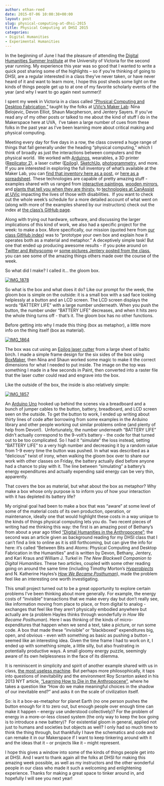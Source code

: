 ```yaml
---
author: ethan-reed
date: 2015-07-06 10:00:38+00:00
layout: post
slug: physical-computing-at-dhsi-2015
title: Physical Computing at DHSI 2015
categories:
- Digital Humanities
- Experimental Humanities
---
```


In the beginning of June I had the pleasure of attending the [Digital Humanities Summer Institute](http://dhsi.org/) at the University of Victoria for the second year running. My experience this year was so good that I wanted to write a quick post sharing some of the highlights – so if you’re thinking of going to DHSI, are a regular interested in a class they’ve never taken, or have never heard of it and want to learn more, I hope this post sheds some light on the kinds of things people get up to at one of my favorite scholarly events of the year (and why I want to go again next summer)!




I spent my week in Victoria in a class called [“Physical Computing and Desktop Fabrication,”](http://dhsi.org/courses.php) taught by the folks at [UVic’s Maker Lab](http://maker.uvic.ca/): Nina Belojevic, Devon Elliot, Shaun Macpherson, and Jentery Sayers. If you’ve read any of my other posts or talked to me about the kind of stuff I do in the Makerspace here at UVA,  I’ve taken a large number of cues from these folks in the past year as I’ve been learning more about critical making and physical computing. 




Meeting every day for five days in a row, the class covered a huge range of things that fall generally under the heading “physical computing,” which I think of broadly as just the interactions between computers and the physical world.  We worked with [Arduinos](https://www.arduino.cc/), wearables, a 3D printer ([Replicator 2](https://store.makerbot.com/replicator2.html)), a laser cutter ([Epilog](https://www.epiloglaser.com/)), [SketchUp](http://www.sketchup.com/), [photogrammetry](http://www.agisoft.com/), and more. If you are interested in exploring the full inventory of what’s available at the Maker Lab, you can [find that inventory here as a post](http://maker.uvic.ca/inventory/), or [here as a spreadsheet](https://docs.google.com/spreadsheets/d/1Hran2uky2vnXbjTfQ0RPsLhOmaVYKS2cY3X6Q9qMeSo/edit#gid=220944623). These technologies are capable of pretty amazing stuff - examples shared with us ranged from [interactive paintings](http://technolojie.com/pu-gong-ying-tu-dandelion-painting/), [wooden mirrors](https://www.youtube.com/watch?v=BZysu9QcceM), and [plants that tell you when they are thirsty](http://www.botanicalls.com/), to [technologies at CanAssist at UVic](http://www.canassist.ca/EN/main/programs/video-gallery.html) impacting the lives of those with disabilities.  If you want to check out the whole week’s schedule for a more detailed account of what went on (along with more of the examples shared by our instructors) check out the index at [the class’s GitHub page](https://github.com/uvicmakerlab/dhsi2015/blob/master/index.md).




Along with trying out hardware, software, and discussing the larger implications of this kind of work, we also had a specific project for the week: to make a box. More specifically, our mission (quoted here from [our class GitHub index](https://github.com/uvicmakerlab/dhsi2015/blob/master/index.md#theme-prototyping-a-box-material--metaphor)) was to “prototype your own box and explain how it operates both as a material and metaphor.” A deceptively simple task! But one that ended up producing awesome results - if you poke around on [Twitter and #physcomp](https://twitter.com/hashtag/physcomp) or [some pictures Jentery posted from the class](http://maker.uvic.ca/dhsi2015/), you can see some of the amazing things others made over the course of the week.




So what did I make? I called it… the gloom box.




[![IMG_1878](http://static.scholarslab.org/wp-content/uploads/2015/07/IMG_1878-300x225.jpg)](http://static.scholarslab.org/wp-content/uploads/2015/07/IMG_1878-e1436181481295.jpg)




So what is the box and what does it do? Like our prompt for the week, the gloom box is simple on the outside: it is a small box with a sad face looking helplessly at a button and an LCD screen. The LCD screen displays the words “BATTERY LIFE” with a large number underneath. When you push the button, the number under “BATTERY LIFE” decreases, and when it hits zero the whole thing turns off - that’s it. The gloom box has no other functions.




Before getting into why I made this thing (box as metaphor), a little more info on the thing itself (box as material).




[![IMG_1864](http://static.scholarslab.org/wp-content/uploads/2015/07/IMG_1864-e1436181168548-225x300.jpg)](http://static.scholarslab.org/wp-content/uploads/2015/07/IMG_1864-e1436181449114.jpg)




The box was cut using an [Epilog laser cutter](https://www.epiloglaser.com/) from a large sheet of baltic birch. I made a simple frame design for the six sides of the box using [BoxMaker](http://boxmaker.connectionlab.org/), then Nina and Shaun worked some magic to make it the correct dimensions for what I needed to put inside. The image on the top was something I made in a few seconds in Paint, then converted into a raster file that the laser cutter could read and engrave into the box.




Like the outside of the box, the inside is also relatively simple:




[![IMG_1857](http://static.scholarslab.org/wp-content/uploads/2015/07/IMG_1857-e1436181405354-225x300.jpg)](http://static.scholarslab.org/wp-content/uploads/2015/07/IMG_1857-e1436181469118.jpg)




An [Arduino Uno](https://www.arduino.cc/en/Main/arduinoBoardUno) hooked up behind the scenes via a breadboard and a bunch of jumper cables to the button, battery, breadboard, and LCD screen seen on the outside. To get the button to work, I ended up writing about thirty lines of code after borrowing from some examples in the Arduino library and other people working out similar problems online (and plenty of help from Devon!).  Unfortunately, the number underneath “BATTERY LIFE” didn’t actually correspond to the 9-volt’s battery - the code for that turned out to be too complicated. So I had it “simulate” the loss instead, setting “BATTERY LIFE” to a very high number and decreasing it by a random value from 1-9 every time the button was pushed. In what was described as a “delicious” twist of irony, when walking the gloom box over to share our work with other classes on Friday, the battery actually died before anyone had a chance to play with it. The line between “simulating” a battery’s energy expenditures and actually expending said energy can be very thin, apparently.




That covers the box as material, but what about the box as metaphor? Why make a box whose only purpose is to inform you of how your interaction with it has depleted its battery life?




My original goal had been to make a box that was “aware” at some level of some of the material costs of its own production, operation, or maintenance, ideally one that would highlight these costs in a way unique to the kinds of things physical computing lets you do. Two recent pieces of writing had me thinking this way: the first is an amazing post of Bethany’s from about a year ago titled [“Digital Humanities in the Anthropocene”](http://nowviskie.org/2014/anthropocene/); the second was an article given as background reading for my DHSI class that I can’t find a link to online as it is still forthcoming, but can give the info for here: it’s called “Between Bits and Atoms: Physical Computing and Desktop Fabrication in the Humanities” and is written by Devon, Bethany, Jentery, and Kari Kraus and William J. Turkel in _The New Blackwell Companion to Digital Humanities._ These two articles, coupled with some other reading going on around the same time (including Timothy Morton’s [_Hyperobjects_](https://www.upress.umn.edu/book-division/books/hyperobjects) and N. Katherine Hayles’s [_How We Became Posthuman_](http://press.uchicago.edu/ucp/books/book/chicago/H/bo3769963.html)), made the problem feel like an interesting one worth investigating.




This small project turned out to be a great opportunity to explore certain problems I’ve been thinking about more generally. For example, the energy costs of “invisible” transactions that we make every day but don’t really see, like information moving from place to place, or from digital to analog - exchanges that feel like they aren’t physically embodied anywhere but actually are (a problem Hayles thinks through wonderfully in _How We Became Posthuman_). Here I was thinking of the kinds of micro-expenditures that happen when we send a text, take a picture, or run some code. A box that made these “invisible” or “blackboxed” expenditures big, open, and obvious - even with something as basic as pushing a button - seemed like an interesting idea. Given the time frame I had to work on it, I ended up with something simple, a little silly, but also frustrating in potentially productive ways. A small gloomy energy puzzle, seemingly aware of its own helplessness in the face of its dilemma. 




It is reminiscent in simplicity and spirit of another example shared with us in class, [the most useless machine](http://makezine.com/projects/the-most-useless-machine/). But perhaps more philosophically, it taps into questions of inevitability and the environment Roy Scranton asked in his 2013 NYT article, [“Learning How to Die in the Anthropocene”](http://opinionator.blogs.nytimes.com/2013/11/10/learning-how-to-die-in-the-anthropocene/?_r=0), where he takes a question like “How do we make meaningful choices in the shadow of our inevitable end?” and asks it on the scale of civilization itself.




So: is it a box-as-metaphor for planet Earth (no one person pushes the button enough for it to zero out, but enough people over enough time can make it happen – energy use understood collectively)? For the problem of energy in a more-or-less closed system (the only way to keep the box going is to introduce a new battery)?  For existential gloom in general, applied not just to humans and societies but objects as well? I only had so much time to think the thing through, but thankfully I have the schematics and code and can remake it in our Makerspace if I want to keep tinkering around with it and the ideas that it – or projects like it – might represent.




I hope this gives a window into some of the kinds of things people get into at DHSI. And I want to thank again all the folks at DHSI for making this amazing week possible, as well as my instructors and the other wonderful people in our class who made it such a welcoming and enlightening experience. Thanks for making a great space to tinker around in, and hopefully I will see you next year!
